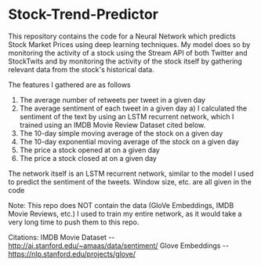 # Stock-Trend-Predictor

This repository contains the code for a Neural Network which predicts Stock Market Prices using deep learning techniques. My model does so by monitoring the activity of a stock using the Stream API of both Twitter and StockTwits and by monitoring the activity of the stock itself by gathering relevant data from the stock's historical data. 

The features I gathered are as follows

1) The average number of retweets per tweet in a given day
2) The average sentiment of each tweet in a given day
    a) I calculated the sentiment of the text by using an LSTM recurrent network, which I trained using an IMDB Movie Review Dataset cited below. 
3) The 10-day simple moving average of the stock on a given day
4) The 10-day exponential moving average of the stock on a given day
5) The price a stock opened at on a given day
6) The price a stock closed at on a given day

The network itself is an LSTM recurrent network, similar to the model I used to predict the sentiment of the tweets. Window size, etc. are all given in the code

Note: This repo does NOT contain the data (GloVe Embeddings, IMDB Movie Reviews, etc.) I used to train my entire network, as it would take a very long time to push them to this repo. 

Citations: 
IMDB Movie Dataset -- http://ai.stanford.edu/~amaas/data/sentiment/
Glove Embeddings -- https://nlp.stanford.edu/projects/glove/
